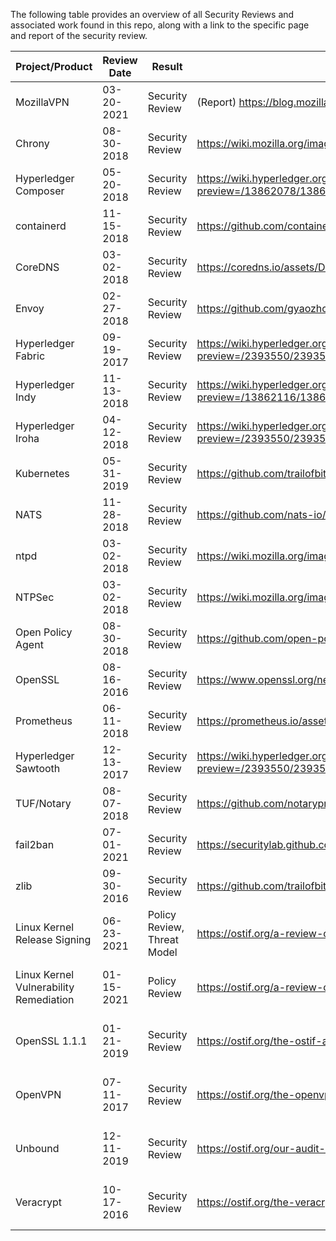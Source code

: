The following table provides an overview of all Security Reviews and associated work found in this repo, along with a link to the specific page and report of the security review. 

| Project/Product                        | Review Date | Result                      | Link to Report                                                                                                                                                     | Funded By                               | Facilitated By                          | Reviewed By      |
|----------------------------------------|-------------|-----------------------------|--------------------------------------------------------------------------------------------------------------------------------------------------------------------|-----------------------------------------|-----------------------------------------|------------------|
| MozillaVPN                             | 03-20-2021  | Security Review             | (Report) https://blog.mozilla.org/security/files/2021/08/FVP-02-report.final_.pdf                                                                                           | Mozilla                                 | Mozilla                                 | Cure53           |
| Chrony                                 | 08-30-2018  | Security Review             | https://wiki.mozilla.org/images/e/e4/Chrony-report.pdf                                                                                                             | Linux Foundation                        | Core Infrastructure Initiative          | Cure53           |
| Hyperledger Composer                   | 05-20-2018  | Security Review             | https://wiki.hyperledger.org/display/HYP/Security+Code+Audits?preview=/13862078/13863945/MANAGEMENT_REPORT_Hyperledger_Composer_Linux_Foundation_May_2018_v1.0.pdf | Linux Foundation                        | Core Infrastructure Initiative          | Nettitude        |
| containerd                             | 11-15-2018  | Security Review             | https://github.com/containerd/containerd/blob/main/docs/SECURITY_AUDIT.pdf                                                                                         | Linux Foundation                        | Core Infrastructure Initiative          | Cure53           |
| CoreDNS                                | 03-02-2018  | Security Review             | https://coredns.io/assets/DNS-01-report.pdf                                                                                                                        | Linux Foundation                        | Core Infrastructure Initiative          | Cure53           |
| Envoy                                  | 02-27-2018  | Security Review             | https://github.com/gyaozhou/envoy-read/blob/main/docs/security/audit_cure53_2018.pdf                                                                               | Linux Foundation                        | Core Infrastructure Initiative          | Cure53           |
| Hyperledger Fabric                     | 09-19-2017  | Security Review             | https://wiki.hyperledger.org/display/HYP/Security+Code+Audits?preview=/2393550/2393585/management_report_linux_foundation_fabric_august_2017_v1.1.pdf              | Linux Foundation                        | Core Infrastructure Initiative          | Nettitude        |
| Hyperledger Indy                       | 11-13-2018  | Security Review             | https://wiki.hyperledger.org/display/HYP/Security+Code+Audits?preview=/13862116/13863948/MANAGEMENT_REPORT_Hyperledger_Indy_Linux_Foundation_2018-10-31_v1.0.pdf   | Linux Foundation                        | Core Infrastructure Initiative          | Nettitude        |
| Hyperledger Iroha                      | 04-12-2018  | Security Review             | https://wiki.hyperledger.org/display/HYP/Security+Code+Audits?preview=/2393550/2393592/management_report_linux_foundation_iroha_march_2018_v1.pdf                  | Linux Foundation                        | Core Infrastructure Initiative          | Nettitude        |
| Kubernetes                             | 05-31-2019  | Security Review             | https://github.com/trailofbits/audit-kubernetes/blob/master/reports/Kubernetes%20Security%20Review.pdf                                                             | Linux Foundation                        | Core Infrastructure Initiative          | Trail of Bits    |
| NATS                                   | 11-28-2018  | Security Review             | https://github.com/nats-io/nats-general/blob/master/reports/Cure53_NATS_Audit.pdf                                                                                  | Linux Foundation                        | Core Infrastructure Initiative          | Cure53           |
| ntpd                                   | 03-02-2018  | Security Review             | https://wiki.mozilla.org/images/e/ea/Ntp-report.pdf                                                                                                                | Linux Foundation                        | Core Infrastructure Initiative          | Cure53           |
| NTPSec                                 | 03-02-2018  | Security Review             | https://wiki.mozilla.org/images/1/10/Ntpsec-report.pdf                                                                                                             | Linux Foundation                        | Core Infrastructure Initiative          | Cure53           |
| Open Policy Agent                      | 08-30-2018  | Security Review             | https://github.com/open-policy-agent/opa/blob/main/SECURITY_AUDIT.pdf                                                                                              | Linux Foundation                        | Core Infrastructure Initiative          | Cure53           |
| OpenSSL                                | 08-16-2016  | Security Review             | https://www.openssl.org/news/secadv/20160922.txt                                                                                                                   | Linux Foundation                        | Core Infrastructure Initiative          | iSec Group       |
| Prometheus                             | 06-11-2018  | Security Review             | https://prometheus.io/assets/downloads/2018-06-11--cure53_security_audit.pdf                                                                                       | Linux Foundation                        | Core Infrastructure Initiative          | Cure53           |
| Hyperledger Sawtooth                   | 12-13-2017  | Security Review             | https://wiki.hyperledger.org/display/HYP/Security+Code+Audits?preview=/2393550/2393586/management_report_linux_foundation_sawtooth_december_2017_v1.0.pdf          | Linux Foundation                        | Core Infrastructure Initiative          | Nettitude        |
| TUF/Notary                             | 08-07-2018  | Security Review             | https://github.com/notaryproject/notary/blob/master/docs/resources/cure53_tuf_notary_audit_2018_08_07.pdf                                                          | Linux Foundation                        | Core Infrastructure Initiative          | Cure53           |
| fail2ban                               | 07-01-2021  | Security Review             | https://securitylab.github.com/research/Fail2exploit/                                                                                                              | Github Security Lab                     | Github Security Lab                     | Kevin Backhouse  |
| zlib                                   | 09-30-2016  | Security Review             | https://github.com/trailofbits/publications/blob/master/reviews/zlib.pdf                                                                                           | Mozilla                                 | Mozilla                                 | Trail of Bits    |
| Linux Kernel Release Signing           | 06-23-2021  | Policy Review, Threat Model | https://ostif.org/a-review-of-the-linux-kernels-release-signing-and-key-management-policies/                                                                       | Linux Foundation                        | Open Source Technology Improvement Fund | Trail of Bits    |
| Linux Kernel Vulnerability Remediation | 01-15-2021  | Policy Review               | https://ostif.org/a-review-of-the-linux-kernels-vulnerability-reporting-and-remediation/                                                                           | Linux Foundation                        | Open Source Technology Improvement Fund | Atredis Partners |
| OpenSSL 1.1.1                          | 01-21-2019  | Security Review             | https://ostif.org/the-ostif-and-quarkslab-audit-of-openssl-is-complete/                                                                                            | Open Source Technology Improvement Fund | Open Source Technology Improvement Fund | Quarkslab        |
| OpenVPN                                | 07-11-2017  | Security Review             | https://ostif.org/the-openvpn-2-4-0-audit-by-ostif-and-quarkslab-results/                                                                                          | Open Source Technology Improvement Fund | Open Source Technology Improvement Fund | Quarkslab        |
| Unbound                                | 12-11-2019  | Security Review             | https://ostif.org/our-audit-of-unbound-dns-by-x41-d-sec-full-results/                                                                                              | Open Source Technology Improvement Fund | Open Source Technology Improvement Fund | x41 D-Sec        |
| Veracrypt                              | 10-17-2016  | Security Review             | https://ostif.org/the-veracrypt-audit-results/                                                                                                                     | DuckDuckGo                              | Open Source Technology Improvement Fund | Quarkslab        |
